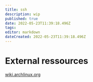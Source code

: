 ```yaml
---
title: ssh
description: wip
published: true
date: 2022-05-23T11:39:18.496Z
tags: 
editor: markdown
dateCreated: 2022-05-23T11:39:18.496Z
---
```


# External ressources
[wiki.archlinux.org](https://wiki.archlinux.org/title/SSH_keys)